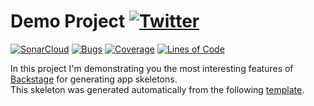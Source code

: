#  Demo Project [![Twitter](https://img.shields.io/twitter/follow/piotr_minkowski.svg?style=social&logo=twitter&label=Follow%20Me)](https://twitter.com/piotr_minkowski)

[![SonarCloud](https://sonarcloud.io/images/project_badges/sonarcloud-black.svg)](https://sonarcloud.io/dashboard?id=piomin_infoshare-gdynia-app-demo)
[![Bugs](https://sonarcloud.io/api/project_badges/measure?project=piomin_infoshare-gdynia-app-demo&metric=bugs)](https://sonarcloud.io/dashboard?id=piomin_infoshare-gdynia-app-demo)
[![Coverage](https://sonarcloud.io/api/project_badges/measure?project=piomin_infoshare-gdynia-app-demo&metric=coverage)](https://sonarcloud.io/dashboard?id=piomin_infoshare-gdynia-app-demo)
[![Lines of Code](https://sonarcloud.io/api/project_badges/measure?project=piomin_infoshare-gdynia-app-demo&metric=ncloc)](https://sonarcloud.io/dashboard?id=piomin_infoshare-gdynia-app-demo)

In this project I'm demonstrating you the most interesting features of [Backstage](https://backstage.io/) for generating app skeletons. \
This skeleton was generated automatically from the following [template](https://github.com/piomin/backstage-templates/blob/master/templates/spring-boot-basic/template.yaml).